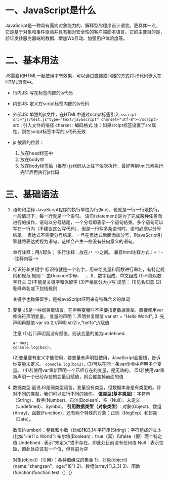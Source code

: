 # 一、JavaScript是什么
JavaScript是一种具有面向对象能力的、解释型的程序设计语言。更具体一点，它是基于对象和事件驱动并具有相对安全性的客户端脚本语言。它的主要目的是，验证发往服务器端的数据、增加Wb互动、加强用户体验度等。




# 二、基本用法
JS需要和HTML一起使用才有效果，可以通过直接或间接的方式将JS代码嵌入在HTML页面中。
- 行内JS: 写在标签内部的js代码
- 内部JS: 定义在script标签内部的js代码
- 外部JS: 单独的js文件，在HTML中通过script标签引入
	`<script src="js/test.js"type="text/javascript" charset="utf-8"></script>`
	src : 引入文件的咯径  charset : 编码格式
	注：如果srcipt标签设置了src属性，则在script标签中写的js代码无效


-  js 放置的位置：
	1. 放在head标签中
	2. 放在body中
	3. 放在body标签后（推荐)
js代码从上往下依次执行，最好等到tml元素执行完毕后再执行js代码



# 三、基础语法

1. 语句和注释
	JavaScript程序的执行单位为行(line)，也就是一行一行地执行。一般情况下，每一行就是一个语句。
	语句(statement)是为了完成某种任务而进行的操作，语句以分号结尾，一个分号即表示一个语句结束。多个语句可以写在一行内（不建议这么写代码），但是一行写多条语句时，语句必须以分号结尾。
	表达式不需要分号结尾。一旦在表达式后面添加分号，则avaScript引擎就将表达式视为语句，这样会产生一些没有任何意义的语句。
	
	单行注释：用//起头；
	多行注释：放在`/* */`之间。
	兼容html注释方式：<！--注释内容-->


2. 标识符和关键字
	标识符就是一个名字，用来给变量和函数进行命名，有特定规则和规范
		规则：
		由Unicode字母、`__`、$、数字组成、中文组成
		(1)不能以数字开头
		(2)不能是关键字和保留字
		(3)严格区分大小写
		规范：
		(1)见名知意
		(2)驼峰命名或下划线规则
		
	关键字也称保留字，是被avaScript征用来有特殊含义的单词

3. 变量
	JS是一种弱类型语言，在声明变量时不需要指定数据类型，直接使用var修饰符声明变量。
	变量的声明
		1. 声明并复赋值   var str = "Hello World";
		2. 先声明再赋值   var str.2;//声明     str2:=,"hel1o";//赋值
	
	注意
	(1)若只声明而没有赋值，则该变量的值为undefined.
	```
	ar box;
	console.log(box);
	```
	(2)变量要有定义才能使用，若变量未声明就使用，JavaScript会报错，告诉你变量未定义。
		`console.log(box2);`
	(3)可以在同一条var命令中声明多个变量。
	(4)若使用var重新声明一个已经存在的变量，是无效的。
	(5)若使用var重新声明一个已经存在的变量目赋值，则会覆盖掉前面的值



4. 数据类型
	虽说JS是弱类型语言，变量没有类型，但数据本身是有类型的。针对不同的类型，我们可以进行不同的操作。
	**值类型(基本类型)**：字符串（String）、数字(Number)、布尔(Boolean)、空（Null）、未定义（Undefined）、Symbol。
	**引用数据类型（对象类型）**：对象(Object)、数组(Array)、函数(Function)，还有两个特殊的对象：正则（RegExp）和日期（Date）。
	
	数值(Number)：整数和小数（比如1和3,14
	字符串(String)：字符组成的文本(比如"He11 o World")
	布尔值(Boolean)：true（真）和false（假）两个特定值
	Undefined : 表示“末定义”或不存在，即此处目前没有任何值
	Null：表示空缺，即此处应该有一个值，但目前为空
	
	对象(object)（引用）：各种值组成的集合
	1)、对象(object){name:”zhangsan”，age:”18”}
	2)、数组(array)[1,2,3]
	3)、函数(function)function test（）{}
